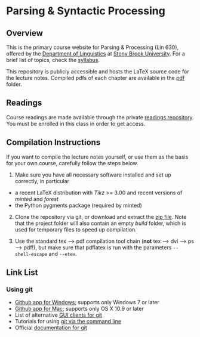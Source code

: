 Parsing & Syntactic Processing
==============================


Overview
--------

This is the primary course website for Parsing & Processing (Lin 630), offered by the [Department of Linguistics][department] at [Stony Brook University][sbu].
For a brief list of topics, check the [syllabus][syllabus].

This repository is publicly accessible and hosts the LaTeX source code for the lecture notes.
Compiled pdfs of each chapter are available in the [pdf][pdf] folder.


Readings
--------

Course readings are made available through the private [readings repository][readings].
You must be enrolled in this class in order to get access.


Compilation Instructions
------------------------

If you want to compile the lecture notes yourself, or use them as the basis for your own course, carefully follow the steps below.

1. Make sure you have all necessary software installed and set up correctly, in particular

  - a recent LaTeX distribution with _Tikz_ >= 3.00 and recent versions of _minted_ and _forest_
  - the Python pygments package (required by minted)

2. Clone the repository via git, or download and extract the [zip file](../../archive/master.zip).
   Note that the project folder will also contain an empty _build_ folder, which is used for temporary files to speed up compilation.

3. Use the standard tex --> pdf compilation tool chain (**not** tex --> dvi --> ps --> pdf!), but make sure that pdflatex is run with the parameters `--shell-escape` and `--etex`.


Link List
---------

### Using git

- [Github app for Windows](http://windows.github.com); supports only Windows 7 or later
- [Github app for Mac](http://mac.github.com); supports only OS X 10.9 or later
- List of alternative [GUI clients for git](http://git-scm.com/downloads/guis)
- Tutorials for using [git via the command line](https://www.atlassian.com/git/tutorials)
- Official [documentation for git](http://git-scm.com/doc)

[department]: http://linguistics.stonybrook.edu
[pdf]: ../../tree/master/pdf
[readings]: ../../../readings
[sbu]: http://www.stonybrook.edu
[syllabus]: ../../blob/master/pdf/0_syllabus.pdf?raw=true
